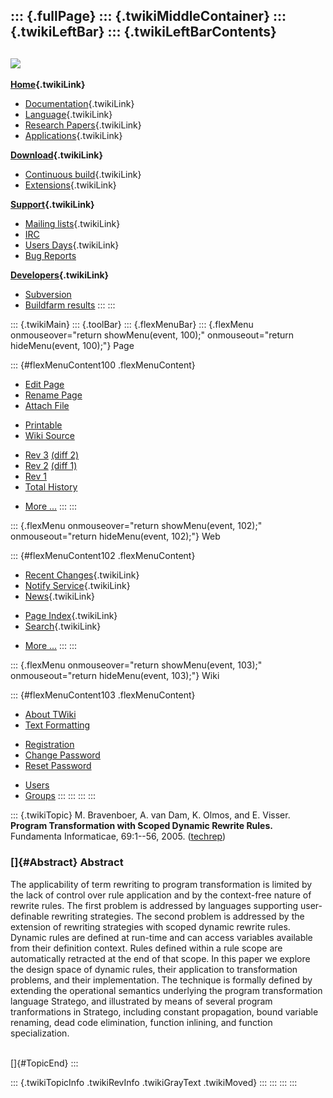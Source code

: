 ::: {.fullPage}
::: {.twikiMiddleContainer}
::: {.twikiLeftBar}
::: {.twikiLeftBarContents}
  ----------------------------------------------------------------------------------
  [![](../pub/Stratego/StrategoLogo/StrategoLogoTextlessWhite-100px.png)](WebHome)
  ----------------------------------------------------------------------------------

**[Home](WebHome){.twikiLink}**

-   [Documentation](StrategoDocumentation){.twikiLink}
-   [Language](StrategoLanguage){.twikiLink}
-   [Research Papers](StrategoPublications){.twikiLink}
-   [Applications](StrategoApplication){.twikiLink}

**[Download](StrategoDownload){.twikiLink}**

-   [Continuous build](ContinuousBuild){.twikiLink}
-   [Extensions](AdditionalPackageDownload){.twikiLink}

**[Support](StrategoSupport){.twikiLink}**

-   [Mailing lists](MailingList){.twikiLink}
-   [IRC](irc://irc.freenode.net/#stratego)
-   [Users Days](StrategoUsersDay){.twikiLink}
-   [Bug Reports](http://yellowgrass.org/project/StrategoXT)

**[Developers](StrategoDev){.twikiLink}**

-   [Subversion](https://svn.strategoxt.org/repos/StrategoXT/strategoxt/trunk)
-   [Buildfarm
    results](http://hydra.nixos.org/jobset/strategoxt/strategoxt-release/all)
:::
:::

::: {.twikiMain}
::: {.toolBar}
::: {.flexMenuBar}
::: {.flexMenu onmouseover="return showMenu(event, 100);" onmouseout="return hideMenu(event, 100);"}
Page

::: {#flexMenuContent100 .flexMenuContent}
-   [Edit
    Page](http://www.program-transformation.org/edit/Stratego/ProgramTransformationWithScopedDynamicRewriteRules?t=1536825425)
-   [Rename
    Page](http://www.program-transformation.org/rename/Stratego/ProgramTransformationWithScopedDynamicRewriteRules)
-   [Attach
    File](http://www.program-transformation.org/attach/Stratego/ProgramTransformationWithScopedDynamicRewriteRules)

<!-- -->

-   [Printable](http://www.program-transformation.org/view/Stratego/ProgramTransformationWithScopedDynamicRewriteRules?skin=print.pattern)
-   [Wiki
    Source](http://www.program-transformation.org/view/Stratego/ProgramTransformationWithScopedDynamicRewriteRules?skin=text&raw=on&contenttype=text/plain)

<!-- -->

-   [Rev
    3](http://www.program-transformation.org/view/Stratego/ProgramTransformationWithScopedDynamicRewriteRules?rev=1.3)
    [(diff 2)](http://www.program-transformation.org/rdiff/Stratego/ProgramTransformationWithScopedDynamicRewriteRules?rev1=1.3&rev2=1.2)
-   [Rev
    2](http://www.program-transformation.org/view/Stratego/ProgramTransformationWithScopedDynamicRewriteRules?rev=1.2)
    [(diff 1)](http://www.program-transformation.org/rdiff/Stratego/ProgramTransformationWithScopedDynamicRewriteRules?rev1=1.2&rev2=1.1)
-   [Rev
    1](http://www.program-transformation.org/view/Stratego/ProgramTransformationWithScopedDynamicRewriteRules?rev=1.1)
-   [Total
    History](http://www.program-transformation.org/rdiff/Stratego/ProgramTransformationWithScopedDynamicRewriteRules)

<!-- -->

-   [More
    \...](http://www.program-transformation.org/oops/Stratego/ProgramTransformationWithScopedDynamicRewriteRules?template=oopsmore&param1=1.3&param2=1.3)
:::
:::

::: {.flexMenu onmouseover="return showMenu(event, 102);" onmouseout="return hideMenu(event, 102);"}
Web

::: {#flexMenuContent102 .flexMenuContent}
-   [Recent Changes](WebChanges){.twikiLink}
-   [Notify Service](WebNotify){.twikiLink}
-   [News](WebNews){.twikiLink}

<!-- -->

-   [Page Index](WebIndex){.twikiLink}
-   [Search](WebSearch){.twikiLink}

<!-- -->

-   [More
    \...](http://www.program-transformation.org/oops/Stratego/ProgramTransformationWithScopedDynamicRewriteRules?template=oopsmore&param1=1.3&param2=1.3)
:::
:::

::: {.flexMenu onmouseover="return showMenu(event, 103);" onmouseout="return hideMenu(event, 103);"}
Wiki

::: {#flexMenuContent103 .flexMenuContent}
-   [About
    TWiki](http://www.program-transformation.org/view/TWiki/WebHome)
-   [Text
    Formatting](http://www.program-transformation.org/view/TWiki/TextFormattingRules)

<!-- -->

-   [Registration](http://www.program-transformation.org/view/TWiki/TWikiRegistration)
-   [Change
    Password](http://www.program-transformation.org/view/TWiki/ChangePassword)
-   [Reset
    Password](http://www.program-transformation.org/view/TWiki/ResetPassword)

<!-- -->

-   [Users](http://www.program-transformation.org/view/Main/TWikiUsers)
-   [Groups](http://www.program-transformation.org/view/Main/TWikiGroups)
:::
:::
:::
:::

::: {.twikiTopic}
M. Bravenboer, A. van Dam, K. Olmos, and E. Visser. **Program
Transformation with Scoped Dynamic Rewrite Rules.** Fundamenta
Informaticae, 69:1\--56, 2005.
([techrep](http://www.cs.uu.nl/research/techreps/UU-CS-2005-005.html))

### []{#Abstract} Abstract

The applicability of term rewriting to program transformation is limited
by the lack of control over rule application and by the context-free
nature of rewrite rules. The first problem is addressed by languages
supporting user-definable rewriting strategies. The second problem is
addressed by the extension of rewriting strategies with scoped dynamic
rewrite rules. Dynamic rules are defined at run-time and can access
variables available from their definition context. Rules defined within
a rule scope are automatically retracted at the end of that scope. In
this paper we explore the design space of dynamic rules, their
application to transformation problems, and their implementation. The
technique is formally defined by extending the operational semantics
underlying the program transformation language Stratego, and illustrated
by means of several program tranformations in Stratego, including
constant propagation, bound variable renaming, dead code elimination,
function inlining, and function specialization.

\
[]{#TopicEnd}
:::

::: {.twikiTopicInfo .twikiRevInfo .twikiGrayText .twikiMoved}
:::
:::
:::
:::
